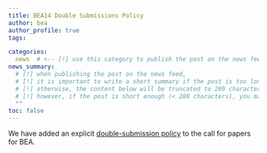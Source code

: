 ```yaml
---
title: BEA14 Double Submissions Policy
author: bea
author_profile: true
tags:

categories:
  news  # <-- [!] use this category to publish the post on the news feed  
news_summary: 
  # [!] when publishing the post on the news feed,
  # [!] it is important to write a short summary if the post is too long (~several paragraphs)
  # [!] otherwise, the content below will be truncated to 280 characters on the news feed
  # [!] however, if the post is short enough (< 280 characters), you may disregard this option
  ""
toc: false
---
```


We have added an explicit [double-submission policy](/bea/14#double-submission-policy) to the call for papers for BEA.
